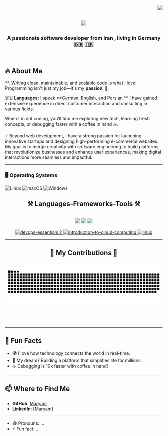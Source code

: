 <img align="right" src="https://visitor-badge.laobi.icu/badge?page_id=salesp07.salesp07" />

<h1 align="center">
    <img src="https://readme-typing-svg.herokuapp.com/?font=Righteous&size=35&center=true&vCenter=true&width=500&height=70&duration=4000&lines=Hi+There!+👋;+I'm+Maryam+Rajabi!;" />
</h1>

<h3 align="center">A passionate software developer from Iran , living in Germany 🇩🇪 🇮🇷</h3>

<br/>




## 🔥 About Me  
**. Writing clean, maintainable, and scalable code is what I love! Programming isn't just my job—it's my **passion**! 🚀  

🇩🇪 **Languages:** I speak **German, English, and Persian ** I have gained extensive experience in direct customer interaction and consulting in various fields.  

When I'm not coding, you’ll find me exploring new tech, learning fresh concepts, or debugging faster with a coffee in hand ☕.  

💡 Beyond web development, I have a strong passion for launching innovative startups and designing high-performing e-commerce websites. My goal is to merge creativity with software engineering to build platforms that revolutionize businesses and enhance user experiences, making digital interactions more seamless and impactful.

---  

### 🖥 Operating Systems  
<p>
   <img alt="Linux" src="https://img.shields.io/badge/Linux-FCC624?style=for-the-badge&logo=linux&logoColor=black" />
   <img alt="macOS" src="https://img.shields.io/badge/mac%20os-000000?style=for-the-badge&logo=macos&logoColor=F0F0F0" />
   <img alt="Windows" src="https://img.shields.io/badge/Windows-0078D6?style=for-the-badge&logo=windows&logoColor=white" />
</p>




<h2 align="center">⚒️ Languages-Frameworks-Tools ⚒️</h2>
<br/>
<div align="center">
    <img src="https://skillicons.dev/icons?i=react,html,bootstrap,sass,css,vscode,github,figma,tailwind,git" />
    <img src="https://skillicons.dev/icons?i=nodejs,javascript,typescript,express,mongodb,nextjs,linux" />
     <img src="https://skillicons.dev/icons?i=photoshop,illustrator,xd,figma,framer" /><br>
</div>

<br/>

<div align="center">
    <a href="https://www.credly.com/badges/763d5d2a-4681-4890-91f6-96b979fe71da/public_url">
        <img src="https://github.com/kalagar/kalagar/assets/6311592/f44239a7-223f-4a6b-b0e3-b3edcadf3aaa" alt="devops-essentials 2" />
    </a>
    <a href="https://www.credly.com/badges/8a944b32-a2d4-4598-8f99-61bda17769ee/public_url">
        <img src="https://github.com/kalagar/kalagar/assets/6311592/6d5c949f-9170-4e78-97b3-c685191eaba5" alt="introduction-to-cloud-computing" />
    </a>
    <a href="https://www.credly.com/badges/0dda88f9-4e48-40f0-88a9-80c9b49bed0c/public_url">
        <img src="https://github.com/kalagar/kalagar/assets/6311592/817a79c5-c763-4455-937c-2e9b7d63d08d" alt="linux" />
    </a>
</div>
<hr/>


<div align="center">
  <h2>🐍 My Contributions 🐍</h2>
  <br>
  <img alt="snake eating my contributions" src="https://raw.githubusercontent.com/salesp07/salesp07/output/github-contribution-grid-snake.svg" />
  
  <br/><br/><br/>
</div>

<hr/>

## 📌 Fun Facts  
- 🌍 I love how technology connects the world in real-time.  
- 🚀 My dream? Building a platform that simplifies life for millions.  
- ☕ Debugging is 10x faster with coffee in hand!  

---  

## 📫 Where to Find Me  
- **GitHub**: [Maryam]([https://github.com/](https://github.com/mari-rj))  
- **LinkedIn**: [Maryam]  

---  

- 😄 Pronouns: ...
- ⚡ Fun fact: ...

<!---
mari-rj/mari-rj is a ✨ special ✨ repository because its `README.md` (this file) appears on your GitHub profile.
You can click the Preview link to take a look at your changes.
--->
